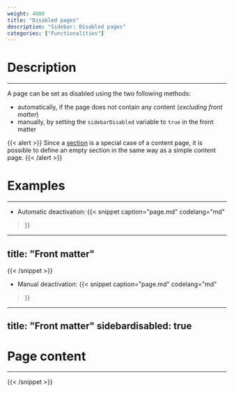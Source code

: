 ```yaml
---
weight: 4000
title: "Disabled pages"
description: "Sidebar: Disabled pages"
categories: ["Functionalities"]
---
```


# Description
---

A page can be set as disabled using the two following methods:
* automatically, if the page does not contain any content (*excluding front matter*)
* manually, by setting the `sidebarDisabled` variable  to `true` in the front matter

{{< alert >}}
Since a [section](/functionalities/sidebar/section/) is a special case of a content page, it is possible to define an empty section in the same way as a simple content page.
{{< /alert >}}

# Examples
---

* Automatic deactivation:
{{< snippet
    caption="page.md"
    codelang="md"
>}}
---
title: "Front matter"
---
{{< /snippet >}}
* Manual deactivation:
{{< snippet
    caption="page.md"
    codelang="md"
>}}
---
title: "Front matter"
sidebardisabled: true
---

# Page content
---
{{< /snippet >}}
